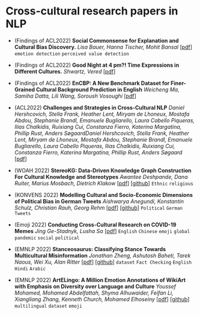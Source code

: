# Cross-cultural research papers in NLP

- (Findings of ACL2022) **Social Commonsense for Explanation and Cultural Bias Discovery.** *Lisa Bauer, Hanna Tischer, Mohit Bansal* [[pdf](https://aclanthology.org/2023.eacl-main.271/)] `emotion detection` `perceived value detection`

- (Findings of ACL2022) **Good Night at 4 pm?! Time Expressions in Different Cultures.** *Shwartz, Vered* [[pdf](https://aclanthology.org/2022.findings-acl.224)]

- (Findings of ACL2022) **EnCBP: A New Benchmark Dataset for Finer-Grained Cultural Background Prediction in English** *Weicheng Ma, Samiha Datta, Lili Wang, Soroush Vosoughi* [[pdf](https://aclanthology.org/2022.findings-acl.221)]

- (ACL2022) **Challenges and Strategies in Cross-Cultural NLP** *Daniel Hershcovich, Stella Frank, Heather Lent, Miryam de Lhoneux, Mostafa Abdou, Stephanie Brandl, Emanuele Bugliarello, Laura Cabello Piqueras, Ilias Chalkidis, Ruixiang Cui, Constanza Fierro, Katerina Margatina, Phillip Rust, Anders SøgaardDaniel Hershcovich, Stella Frank, Heather Lent, Miryam de Lhoneux, Mostafa Abdou, Stephanie Brandl, Emanuele Bugliarello, Laura Cabello Piqueras, Ilias Chalkidis, Ruixiang Cui, Constanza Fierro, Katerina Margatina, Phillip Rust, Anders Søgaard* [[pdf](https://aclanthology.org/2022.acl-long.482/)]

- (WOAH 2022) **StereoKG: Data-Driven Knowledge Graph Construction For Cultural Knowledge and Stereotypes** *Awantee Deshpande, Dana Ruiter, Marius Mosbach, Dietrich Klakow* [[pdf](https://aclanthology.org/2022.woah-1.7/)] [[github](https://github.com/uds-lsv/stereokg)] `Ethnic` `religious`

- (KONVENS 2022) **Modelling Cultural and Socio-Economic Dimensions of Political Bias in German Tweets** *Aishwarya Anegundi, Konstantin Schulz, Christian Rauh, Georg Rehm* [[pdf](https://aclanthology.org/2022.konvens-1.5/)] [[github](https://github.com/konstantinschulz/political-bias-classification)] `Political` `German` `Tweets`

- (Emoji 2022) **Conducting Cross-Cultural Research on COVID-19 Memes** *Jing Ge-Stadnyk, Lusha Sa* [[pdf](https://aclanthology.org/2022.emoji-1.5/)] `English` `Chinese` `emoji` `global pandemic` `social` `political`

- (EMNLP 2022) **Stanceosaurus: Classifying Stance Towards Multicultural Misinformation** *Jonathan Zheng, Ashutosh Baheti, Tarek Naous, Wei Xu, Alan Ritter* [[pdf](https://aclanthology.org/2022.emnlp-main.138/)] [[github](https://github.com/JonathanQZheng/Stanceosaurus/)] `dataset` `Fact Checking` `English` `Hindi` `Arabic`

- (EMNLP 2022) **ArtELingo: A Million Emotion Annotations of WikiArt with Emphasis on Diversity over Language and Culture** *Youssef Mohamed, Mohamed Abdelfattah, Shyma Alhuwaider, Feifan Li, Xiangliang Zhang, Kenneth Church, Mohamed Elhoseiny* [[pdf](https://aclanthology.org/2022.emnlp-main.600/)] [[github](https://github.com/Vision-CAIR/artelingo)] `multilingual` `dataset` `emoji`

<!---
7. (conference) **paper** *author* [[pdf](website)]
-->
